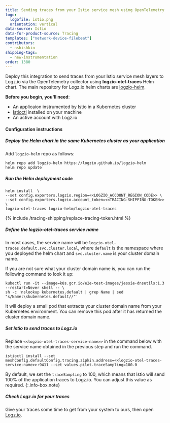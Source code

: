 ```yaml
---
title: Sending traces from your Istio service mesh using OpenTelemetry
logo:
  logofile: istio.png
  orientation: vertical
data-source: Istio
data-for-product-source: Tracing
templates: ["network-device-filebeat"]
contributors:
  - nshishkin
shipping-tags:
  - new-instrumentation
order: 1380
---
```


Deploy this integration to send traces from your Istio service mesh layers to Logz.io via the OpenTelemetry collector using **logzio-otel-traces** Helm chart. The main repository for Logz.io helm charts are [logzio-helm](https://github.com/logzio/logzio-helm).

**Before you begin, you'll need**:

* An applicaion instrumented by Istio in a Kubernetes cluster
* [Istioctl](https://istio.io/latest/docs/reference/commands/istioctl/) installed on your machine
* An active account with Logz.io


#### Configuration instructions

<div class="tasklist">

##### Deploy the Helm chart in the same Kubernetes cluster as your application
 
Add `logzio-helm` repo as follows:
 
```shell
helm repo add logzio-helm https://logzio.github.io/logzio-helm
helm repo update
```

##### Run the Helm deployment code

```
helm install  \
--set config.exporters.logzio.region=<<LOGZIO_ACCOUNT_REGION_CODE>> \
--set config.exporters.logzio.account_token=<<TRACING-SHIPPING-TOKEN>> \
logzio-otel-traces logzio-helm/logzio-otel-traces
```

{% include /tracing-shipping/replace-tracing-token.html %}


##### Define the logzio-otel-traces service name

In most cases, the service name will be `logzio-otel-traces.default.svc.cluster.local`, where `default` is the namespace where you deployed the helm chart and `svc.cluster.name` is your cluster domain name.
  
If you are not sure what your cluster domain name is, you can run the following command to look it up: 
  
```shell
kubectl run -it --image=k8s.gcr.io/e2e-test-images/jessie-dnsutils:1.3 --restart=Never shell -- \
sh -c 'nslookup kubernetes.default | grep Name | sed "s/Name:\skubernetes.default//"'
```
  
It will deploy a small pod that extracts your cluster domain name from your Kubernetes environment. You can remove this pod after it has returned the cluster domain name.
  

##### Set Istio to send traces to Logz.io

Replace `<<logzio-otel-traces-service-name>>` in the command below with the service name obtained in the previous step and run the command.

```
istioctl install --set meshConfig.defaultConfig.tracing.zipkin.address=<<logzio-otel-traces-service-name>>:9411 --set values.pilot.traceSampling=100.0
```

<!-- info-box-start:info -->
By default, we set the `traceSampling` to 100, which means that Istio will send 100% of the application traces to Logz.io. You can adjust this value as required.
{:.info-box.note}
<!-- info-box-end -->

##### Check Logz.io for your traces

Give your traces some time to get from your system to ours, then open [Logz.io](https://app.logz.io/).

</div>
